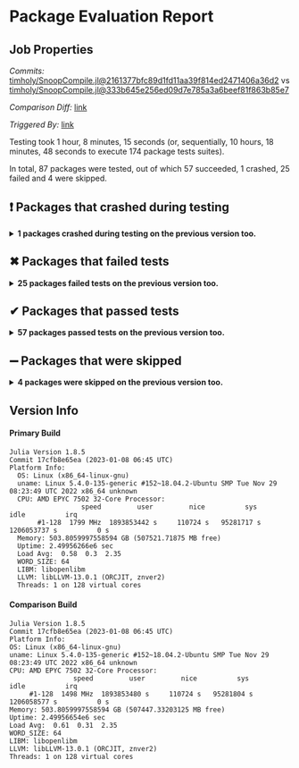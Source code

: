 # Package Evaluation Report

## Job Properties

*Commits:* [timholy/SnoopCompile.jl@2161377bfc89d1fd11aa39f814ed2471406a36d2](https://github.com/timholy/SnoopCompile.jl/commit/2161377bfc89d1fd11aa39f814ed2471406a36d2) vs [timholy/SnoopCompile.jl@333b645e256ed09d7e785a3a6beef81f863b85e7](https://github.com/timholy/SnoopCompile.jl/commit/333b645e256ed09d7e785a3a6beef81f863b85e7)

*Comparison Diff:* [link](https://github.com/timholy/SnoopCompile.jl/compare/333b645e256ed09d7e785a3a6beef81f863b85e7..2161377bfc89d1fd11aa39f814ed2471406a36d2)

*Triggered By:* [link](https://github.com/timholy/SnoopCompile.jl/commit/2161377bfc89d1fd11aa39f814ed2471406a36d2#commitcomment-95820857)

Testing took 1 hour, 8 minutes, 15 seconds (or, sequentially, 10 hours, 18 minutes, 48 seconds to execute 174 package tests suites).

In total, 87 packages were tested, out of which 57 succeeded, 1 crashed, 25 failed and 4 were skipped.


## ❗ Packages that crashed during testing

<details><summary><strong>1 packages crashed during testing on the previous version too.</strong></summary>
<p>

<details open><summary>An internal error was encountered (1 packages):</summary>
<p>


- [PALEOcopse v0.4.4](https://s3.amazonaws.com/julialang-reports/nanosoldier/pkgeval/by_hash/2161377_vs_333b645/PALEOcopse.primary.log)

</p>
</details>

</p>
</details>


## ✖ Packages that failed tests

<details><summary><strong>25 packages failed tests on the previous version too.</strong></summary>
<p>

<details open><summary>Package has test failures (6 packages):</summary>
<p>


- [CSV v0.10.9](https://s3.amazonaws.com/julialang-reports/nanosoldier/pkgeval/by_hash/2161377_vs_333b645/CSV.primary.log)
- [DFControl v0.5.18](https://s3.amazonaws.com/julialang-reports/nanosoldier/pkgeval/by_hash/2161377_vs_333b645/DFControl.primary.log)
- [Luxor v3.6.0](https://s3.amazonaws.com/julialang-reports/nanosoldier/pkgeval/by_hash/2161377_vs_333b645/Luxor.primary.log)
- [Parsers v2.5.2](https://s3.amazonaws.com/julialang-reports/nanosoldier/pkgeval/by_hash/2161377_vs_333b645/Parsers.primary.log)
- [PlotRNA v0.1.6](https://s3.amazonaws.com/julialang-reports/nanosoldier/pkgeval/by_hash/2161377_vs_333b645/PlotRNA.primary.log)
- [Plots v1.38.1](https://s3.amazonaws.com/julialang-reports/nanosoldier/pkgeval/by_hash/2161377_vs_333b645/Plots.primary.log)

</p>
</details>

<details open><summary>Package is missing a package dependency (1 packages):</summary>
<p>


- [WildBootTests v0.8.5](https://s3.amazonaws.com/julialang-reports/nanosoldier/pkgeval/by_hash/2161377_vs_333b645/WildBootTests.primary.log)

</p>
</details>

<details open><summary>Package is using an unknown package (3 packages):</summary>
<p>


- [QSymbolicsBase v0.1.0](https://s3.amazonaws.com/julialang-reports/nanosoldier/pkgeval/by_hash/2161377_vs_333b645/QSymbolicsBase.primary.log)
- [QSymbolicsClifford v0.1.0](https://s3.amazonaws.com/julialang-reports/nanosoldier/pkgeval/by_hash/2161377_vs_333b645/QSymbolicsClifford.primary.log)
- [QSymbolicsOptics v0.1.0](https://s3.amazonaws.com/julialang-reports/nanosoldier/pkgeval/by_hash/2161377_vs_333b645/QSymbolicsOptics.primary.log)

</p>
</details>

<details open><summary>There were unidentified errors (3 packages):</summary>
<p>


- [GLMakie v0.8.1](https://s3.amazonaws.com/julialang-reports/nanosoldier/pkgeval/by_hash/2161377_vs_333b645/GLMakie.primary.log)
- [SpmImageTycoon v0.4.1](https://s3.amazonaws.com/julialang-reports/nanosoldier/pkgeval/by_hash/2161377_vs_333b645/SpmImageTycoon.primary.log)
- [ThreadPinning v0.7.2](https://s3.amazonaws.com/julialang-reports/nanosoldier/pkgeval/by_hash/2161377_vs_333b645/ThreadPinning.primary.log)

</p>
</details>

<details open><summary>Tests became inactive (3 packages):</summary>
<p>


- [Bonsai v0.5.4](https://s3.amazonaws.com/julialang-reports/nanosoldier/pkgeval/by_hash/2161377_vs_333b645/Bonsai.primary.log)
- [Term v1.1.0](https://s3.amazonaws.com/julialang-reports/nanosoldier/pkgeval/by_hash/2161377_vs_333b645/Term.primary.log)
- [WGLMakie v0.8.5](https://s3.amazonaws.com/julialang-reports/nanosoldier/pkgeval/by_hash/2161377_vs_333b645/WGLMakie.primary.log)

</p>
</details>

<details open><summary>Test duration exceeded the time limit (8 packages):</summary>
<p>


- [Collide v0.1.0](https://s3.amazonaws.com/julialang-reports/nanosoldier/pkgeval/by_hash/2161377_vs_333b645/Collide.primary.log)
- [DataFrames v1.4.4](https://s3.amazonaws.com/julialang-reports/nanosoldier/pkgeval/by_hash/2161377_vs_333b645/DataFrames.primary.log)
- [IncrementalInference v0.32.1](https://s3.amazonaws.com/julialang-reports/nanosoldier/pkgeval/by_hash/2161377_vs_333b645/IncrementalInference.primary.log)
- [Lux v0.4.36](https://s3.amazonaws.com/julialang-reports/nanosoldier/pkgeval/by_hash/2161377_vs_333b645/Lux.primary.log)
- [MRIReco v0.7.1](https://s3.amazonaws.com/julialang-reports/nanosoldier/pkgeval/by_hash/2161377_vs_333b645/MRIReco.primary.log)
- [OrdinaryDiffEq v6.37.0](https://s3.amazonaws.com/julialang-reports/nanosoldier/pkgeval/by_hash/2161377_vs_333b645/OrdinaryDiffEq.primary.log)
- [ProbNumDiffEq v0.8.6](https://s3.amazonaws.com/julialang-reports/nanosoldier/pkgeval/by_hash/2161377_vs_333b645/ProbNumDiffEq.primary.log)
- [QuantumSymbolics v0.1.0](https://s3.amazonaws.com/julialang-reports/nanosoldier/pkgeval/by_hash/2161377_vs_333b645/QuantumSymbolics.primary.log)

</p>
</details>

<details open><summary>Test log exceeded the size limit (1 packages):</summary>
<p>


- [Octavian v0.3.20](https://s3.amazonaws.com/julialang-reports/nanosoldier/pkgeval/by_hash/2161377_vs_333b645/Octavian.primary.log)

</p>
</details>

</p>
</details>


## ✔ Packages that passed tests

<details><summary><strong>57 packages passed tests on the previous version too.</strong></summary>
<p>

- [ARCHModels v2.3.0](https://s3.amazonaws.com/julialang-reports/nanosoldier/pkgeval/by_hash/2161377_vs_333b645/ARCHModels.primary.log)
- [ActuaryUtilities v3.10.0](https://s3.amazonaws.com/julialang-reports/nanosoldier/pkgeval/by_hash/2161377_vs_333b645/ActuaryUtilities.primary.log)
- [AstroImages v0.4.0](https://s3.amazonaws.com/julialang-reports/nanosoldier/pkgeval/by_hash/2161377_vs_333b645/AstroImages.primary.log)
- [BioSequences v3.1.2](https://s3.amazonaws.com/julialang-reports/nanosoldier/pkgeval/by_hash/2161377_vs_333b645/BioSequences.primary.log)
- [BioSymbols v5.1.2](https://s3.amazonaws.com/julialang-reports/nanosoldier/pkgeval/by_hash/2161377_vs_333b645/BioSymbols.primary.log)
- [BlockSystems v0.4.5](https://s3.amazonaws.com/julialang-reports/nanosoldier/pkgeval/by_hash/2161377_vs_333b645/BlockSystems.primary.log)
- [C3D v0.7.3](https://s3.amazonaws.com/julialang-reports/nanosoldier/pkgeval/by_hash/2161377_vs_333b645/C3D.primary.log)
- [CairoMakie v0.10.1](https://s3.amazonaws.com/julialang-reports/nanosoldier/pkgeval/by_hash/2161377_vs_333b645/CairoMakie.primary.log)
- [ColorSchemes v3.20.0](https://s3.amazonaws.com/julialang-reports/nanosoldier/pkgeval/by_hash/2161377_vs_333b645/ColorSchemes.primary.log)
- [DataEnvelopmentAnalysis v0.8.0](https://s3.amazonaws.com/julialang-reports/nanosoldier/pkgeval/by_hash/2161377_vs_333b645/DataEnvelopmentAnalysis.primary.log)
- [DrillMudsThermalProps v0.2.6](https://s3.amazonaws.com/julialang-reports/nanosoldier/pkgeval/by_hash/2161377_vs_333b645/DrillMudsThermalProps.primary.log)
- [DynamicExpressions v0.4.2](https://s3.amazonaws.com/julialang-reports/nanosoldier/pkgeval/by_hash/2161377_vs_333b645/DynamicExpressions.primary.log)
- [Finch v0.2.0](https://s3.amazonaws.com/julialang-reports/nanosoldier/pkgeval/by_hash/2161377_vs_333b645/Finch.primary.log)
- [FluxTraining v0.3.5](https://s3.amazonaws.com/julialang-reports/nanosoldier/pkgeval/by_hash/2161377_vs_333b645/FluxTraining.primary.log)
- [GtkObservables v1.2.6](https://s3.amazonaws.com/julialang-reports/nanosoldier/pkgeval/by_hash/2161377_vs_333b645/GtkObservables.primary.log)
- [ImageFiltering v0.7.3](https://s3.amazonaws.com/julialang-reports/nanosoldier/pkgeval/by_hash/2161377_vs_333b645/ImageFiltering.primary.log)
- [ImageQualityIndexes v0.3.4](https://s3.amazonaws.com/julialang-reports/nanosoldier/pkgeval/by_hash/2161377_vs_333b645/ImageQualityIndexes.primary.log)
- [ImageView v0.11.3](https://s3.amazonaws.com/julialang-reports/nanosoldier/pkgeval/by_hash/2161377_vs_333b645/ImageView.primary.log)
- [JSON3 v1.12.0](https://s3.amazonaws.com/julialang-reports/nanosoldier/pkgeval/by_hash/2161377_vs_333b645/JSON3.primary.log)
- [JosephsonCircuits v0.1.4](https://s3.amazonaws.com/julialang-reports/nanosoldier/pkgeval/by_hash/2161377_vs_333b645/JosephsonCircuits.primary.log)
- [JutulDarcy v0.1.6](https://s3.amazonaws.com/julialang-reports/nanosoldier/pkgeval/by_hash/2161377_vs_333b645/JutulDarcy.primary.log)
- [LinearSolve v1.33.0](https://s3.amazonaws.com/julialang-reports/nanosoldier/pkgeval/by_hash/2161377_vs_333b645/LinearSolve.primary.log)
- [LoopVectorization v0.12.146](https://s3.amazonaws.com/julialang-reports/nanosoldier/pkgeval/by_hash/2161377_vs_333b645/LoopVectorization.primary.log)
- [MacroModelling v0.1.3](https://s3.amazonaws.com/julialang-reports/nanosoldier/pkgeval/by_hash/2161377_vs_333b645/MacroModelling.primary.log)
- [MarchingCubes v0.1.4](https://s3.amazonaws.com/julialang-reports/nanosoldier/pkgeval/by_hash/2161377_vs_333b645/MarchingCubes.primary.log)
- [MartaCT v0.3.6](https://s3.amazonaws.com/julialang-reports/nanosoldier/pkgeval/by_hash/2161377_vs_333b645/MartaCT.primary.log)
- [MieScattering v1.0.0](https://s3.amazonaws.com/julialang-reports/nanosoldier/pkgeval/by_hash/2161377_vs_333b645/MieScattering.primary.log)
- [NFFT v0.13.3](https://s3.amazonaws.com/julialang-reports/nanosoldier/pkgeval/by_hash/2161377_vs_333b645/NFFT.primary.log)
- [NaNStatistics v0.6.20](https://s3.amazonaws.com/julialang-reports/nanosoldier/pkgeval/by_hash/2161377_vs_333b645/NaNStatistics.primary.log)
- [NonlinearSolve v1.1.1](https://s3.amazonaws.com/julialang-reports/nanosoldier/pkgeval/by_hash/2161377_vs_333b645/NonlinearSolve.primary.log)
- [PALEOboxes v0.21.7](https://s3.amazonaws.com/julialang-reports/nanosoldier/pkgeval/by_hash/2161377_vs_333b645/PALEOboxes.primary.log)
- [PSSFSS v1.2.2](https://s3.amazonaws.com/julialang-reports/nanosoldier/pkgeval/by_hash/2161377_vs_333b645/PSSFSS.primary.log)
- [PlotUtils v1.3.2](https://s3.amazonaws.com/julialang-reports/nanosoldier/pkgeval/by_hash/2161377_vs_333b645/PlotUtils.primary.log)
- [PrimitiveCollisions v0.1.0](https://s3.amazonaws.com/julialang-reports/nanosoldier/pkgeval/by_hash/2161377_vs_333b645/PrimitiveCollisions.primary.log)
- [QuantumClifford v0.6.7](https://s3.amazonaws.com/julialang-reports/nanosoldier/pkgeval/by_hash/2161377_vs_333b645/QuantumClifford.primary.log)
- [RecipesBase v1.3.3](https://s3.amazonaws.com/julialang-reports/nanosoldier/pkgeval/by_hash/2161377_vs_333b645/RecipesBase.primary.log)
- [RecipesPipeline v0.6.11](https://s3.amazonaws.com/julialang-reports/nanosoldier/pkgeval/by_hash/2161377_vs_333b645/RecipesPipeline.primary.log)
- [RecursiveFactorization v0.2.14](https://s3.amazonaws.com/julialang-reports/nanosoldier/pkgeval/by_hash/2161377_vs_333b645/RecursiveFactorization.primary.log)
- [RefractiveIndex v0.3.1](https://s3.amazonaws.com/julialang-reports/nanosoldier/pkgeval/by_hash/2161377_vs_333b645/RefractiveIndex.primary.log)
- [RoMEPlotting v0.10.1](https://s3.amazonaws.com/julialang-reports/nanosoldier/pkgeval/by_hash/2161377_vs_333b645/RoMEPlotting.primary.log)
- [SIMD v3.4.3](https://s3.amazonaws.com/julialang-reports/nanosoldier/pkgeval/by_hash/2161377_vs_333b645/SIMD.primary.log)
- [SimpleNonlinearSolve v0.1.4](https://s3.amazonaws.com/julialang-reports/nanosoldier/pkgeval/by_hash/2161377_vs_333b645/SimpleNonlinearSolve.primary.log)
- [SparseIR v1.0.3](https://s3.amazonaws.com/julialang-reports/nanosoldier/pkgeval/by_hash/2161377_vs_333b645/SparseIR.primary.log)
- [SparseVariables v0.7.1](https://s3.amazonaws.com/julialang-reports/nanosoldier/pkgeval/by_hash/2161377_vs_333b645/SparseVariables.primary.log)
- [SummationByPartsOperators v0.5.28](https://s3.amazonaws.com/julialang-reports/nanosoldier/pkgeval/by_hash/2161377_vs_333b645/SummationByPartsOperators.primary.log)
- [Sundials v4.11.4](https://s3.amazonaws.com/julialang-reports/nanosoldier/pkgeval/by_hash/2161377_vs_333b645/Sundials.primary.log)
- [SymbolicRegression v0.14.5](https://s3.amazonaws.com/julialang-reports/nanosoldier/pkgeval/by_hash/2161377_vs_333b645/SymbolicRegression.primary.log)
- [Tensors v1.13.1](https://s3.amazonaws.com/julialang-reports/nanosoldier/pkgeval/by_hash/2161377_vs_333b645/Tensors.primary.log)
- [TestParticle v0.2.2](https://s3.amazonaws.com/julialang-reports/nanosoldier/pkgeval/by_hash/2161377_vs_333b645/TestParticle.primary.log)
- [TriangularSolve v0.1.17](https://s3.amazonaws.com/julialang-reports/nanosoldier/pkgeval/by_hash/2161377_vs_333b645/TriangularSolve.primary.log)
- [UnicodePlots v3.3.2](https://s3.amazonaws.com/julialang-reports/nanosoldier/pkgeval/by_hash/2161377_vs_333b645/UnicodePlots.primary.log)
- [Vecchia v0.9.3](https://s3.amazonaws.com/julialang-reports/nanosoldier/pkgeval/by_hash/2161377_vs_333b645/Vecchia.primary.log)
- [VectorizedStatistics v0.5.1](https://s3.amazonaws.com/julialang-reports/nanosoldier/pkgeval/by_hash/2161377_vs_333b645/VectorizedStatistics.primary.log)
- [VideoIO v1.0.4](https://s3.amazonaws.com/julialang-reports/nanosoldier/pkgeval/by_hash/2161377_vs_333b645/VideoIO.primary.log)
- [Vlasiator v0.9.36](https://s3.amazonaws.com/julialang-reports/nanosoldier/pkgeval/by_hash/2161377_vs_333b645/Vlasiator.primary.log)
- [Winston v1.0.0](https://s3.amazonaws.com/julialang-reports/nanosoldier/pkgeval/by_hash/2161377_vs_333b645/Winston.primary.log)
- [Yields v3.4.0](https://s3.amazonaws.com/julialang-reports/nanosoldier/pkgeval/by_hash/2161377_vs_333b645/Yields.primary.log)

</p>
</details>


## ➖ Packages that were skipped

<details><summary><strong>4 packages were skipped on the previous version too.</strong></summary>
<p>

<details open><summary>Package could not be installed (3 packages):</summary>
<p>


- [Makie](https://s3.amazonaws.com/julialang-reports/nanosoldier/pkgeval/by_hash/2161377_vs_333b645/Makie.primary.log)
- [PairPlots](https://s3.amazonaws.com/julialang-reports/nanosoldier/pkgeval/by_hash/2161377_vs_333b645/PairPlots.primary.log)
- [RoME](https://s3.amazonaws.com/julialang-reports/nanosoldier/pkgeval/by_hash/2161377_vs_333b645/RoME.primary.log)

</p>
</details>

<details open><summary>Package was blacklisted (1 packages):</summary>
<p>


- [RemoteHPC](https://s3.amazonaws.com/julialang-reports/nanosoldier/pkgeval/by_hash/2161377_vs_333b645/RemoteHPC.primary.log)

</p>
</details>

</p>
</details>


## Version Info

#### Primary Build

```
Julia Version 1.8.5
Commit 17cfb8e65ea (2023-01-08 06:45 UTC)
Platform Info:
  OS: Linux (x86_64-linux-gnu)
  uname: Linux 5.4.0-135-generic #152~18.04.2-Ubuntu SMP Tue Nov 29 08:23:49 UTC 2022 x86_64 unknown
  CPU: AMD EPYC 7502 32-Core Processor: 
                  speed         user         nice          sys         idle          irq
       #1-128  1799 MHz  1893853442 s     110724 s   95281717 s  1206053737 s          0 s
  Memory: 503.8059997558594 GB (507521.71875 MB free)
  Uptime: 2.49956266e6 sec
  Load Avg:  0.58  0.3  2.35
  WORD_SIZE: 64
  LIBM: libopenlibm
  LLVM: libLLVM-13.0.1 (ORCJIT, znver2)
  Threads: 1 on 128 virtual cores

```

  #### Comparison Build

  ```
Julia Version 1.8.5
Commit 17cfb8e65ea (2023-01-08 06:45 UTC)
Platform Info:
  OS: Linux (x86_64-linux-gnu)
  uname: Linux 5.4.0-135-generic #152~18.04.2-Ubuntu SMP Tue Nov 29 08:23:49 UTC 2022 x86_64 unknown
  CPU: AMD EPYC 7502 32-Core Processor: 
                  speed         user         nice          sys         idle          irq
       #1-128  1498 MHz  1893853480 s     110724 s   95281804 s  1206058577 s          0 s
  Memory: 503.8059997558594 GB (507447.33203125 MB free)
  Uptime: 2.49956654e6 sec
  Load Avg:  0.61  0.31  2.35
  WORD_SIZE: 64
  LIBM: libopenlibm
  LLVM: libLLVM-13.0.1 (ORCJIT, znver2)
  Threads: 1 on 128 virtual cores

  ```
  <!-- Generated on 2023-01-11T11:38:40.644 -->
